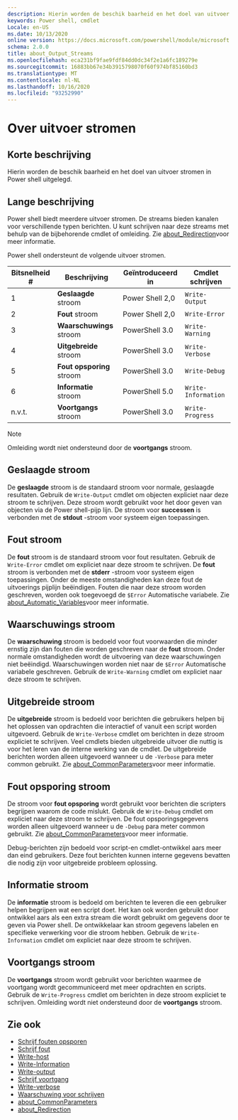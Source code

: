 ```yaml
---
description: Hierin worden de beschik baarheid en het doel van uitvoer stromen in Power shell uitgelegd.
keywords: Power shell, cmdlet
Locale: en-US
ms.date: 10/13/2020
online version: https://docs.microsoft.com/powershell/module/microsoft.powershell.core/about/about_output_streams?view=powershell-6&WT.mc_id=ps-gethelp
schema: 2.0.0
title: about_Output_Streams
ms.openlocfilehash: eca231bf9fae9fdf84dd0dc34f2e1a6fc189279e
ms.sourcegitcommit: 16883bb67e34b3915798070f60f974bf85160bd3
ms.translationtype: MT
ms.contentlocale: nl-NL
ms.lasthandoff: 10/16/2020
ms.locfileid: "93252990"
---
```

# <a name="about-output-streams"></a>Over uitvoer stromen

## <a name="short-description"></a>Korte beschrijving
Hierin worden de beschik baarheid en het doel van uitvoer stromen in Power shell uitgelegd.

## <a name="long-description"></a>Lange beschrijving

Power shell biedt meerdere uitvoer stromen. De streams bieden kanalen voor verschillende typen berichten. U kunt schrijven naar deze streams met behulp van de bijbehorende cmdlet of omleiding. Zie [about_Redirection](about_Redirection.md)voor meer informatie.

Power shell ondersteunt de volgende uitvoer stromen.

| Bitsnelheid # |      Beschrijving       | Geïntroduceerd in  |    Cmdlet schrijven     |
| -------- | ---------------------- | -------------- | ------------------- |
| 1        | **Geslaagde** stroom     | Power Shell 2,0 | `Write-Output`      |
| 2        | **Fout** stroom       | Power Shell 2,0 | `Write-Error`       |
| 3        | **Waarschuwings** stroom     | PowerShell 3.0 | `Write-Warning`     |
| 4        | **Uitgebreide** stroom     | PowerShell 3.0 | `Write-Verbose`     |
| 5        | **Fout opsporing** stroom       | PowerShell 3.0 | `Write-Debug`       |
| 6        | **Informatie** stroom | PowerShell 5.0 | `Write-Information` |
| n.v.t.      | **Voortgangs** stroom    | PowerShell 3.0 | `Write-Progress`    |

> [!NOTE]
> Omleiding wordt niet ondersteund door de **voortgangs** stroom.

## <a name="success-stream"></a>Geslaagde stroom

De **geslaagde** stroom is de standaard stroom voor normale, geslaagde resultaten.
Gebruik de `Write-Output` cmdlet om objecten expliciet naar deze stroom te schrijven. Deze stroom wordt gebruikt voor het door geven van objecten via de Power shell-pijp lijn. De stroom voor **successen** is verbonden met de **stdout** -stroom voor systeem eigen toepassingen.

## <a name="error-stream"></a>Fout stroom

De **fout** stroom is de standaard stroom voor fout resultaten. Gebruik de `Write-Error` cmdlet om expliciet naar deze stroom te schrijven. De **fout** stroom is verbonden met de **stderr** -stroom voor systeem eigen toepassingen. Onder de meeste omstandigheden kan deze fout de uitvoerings pijplijn beëindigen. Fouten die naar deze stroom worden geschreven, worden ook toegevoegd de `$Error` Automatische variabele. Zie [about_Automatic_Variables](about_Automatic_Variables.md)voor meer informatie.

## <a name="warning-stream"></a>Waarschuwings stroom

De **waarschuwing** stroom is bedoeld voor fout voorwaarden die minder ernstig zijn dan fouten die worden geschreven naar de **fout** stroom. Onder normale omstandigheden wordt de uitvoering van deze waarschuwingen niet beëindigd. Waarschuwingen worden niet naar de `$Error` Automatische variabele geschreven. Gebruik de `Write-Warning` cmdlet om expliciet naar deze stroom te schrijven.

## <a name="verbose-stream"></a>Uitgebreide stroom

De **uitgebreide** stroom is bedoeld voor berichten die gebruikers helpen bij het oplossen van opdrachten die interactief of vanuit een script worden uitgevoerd. Gebruik de `Write-Verbose` cmdlet om berichten in deze stroom expliciet te schrijven. Veel cmdlets bieden uitgebreide uitvoer die nuttig is voor het leren van de interne werking van de cmdlet. De uitgebreide berichten worden alleen uitgevoerd wanneer u de `-Verbose` para meter common gebruikt. Zie [about_CommonParameters](about_CommonParameters.md)voor meer informatie.

## <a name="debug-stream"></a>Fout opsporing stroom

De stroom voor **fout opsporing** wordt gebruikt voor berichten die scripters begrijpen waarom de code mislukt. Gebruik de `Write-Debug` cmdlet om expliciet naar deze stroom te schrijven. De fout opsporingsgegevens worden alleen uitgevoerd wanneer u de `-Debug` para meter common gebruikt. Zie [about_CommonParameters](about_CommonParameters.md)voor meer informatie.

Debug-berichten zijn bedoeld voor script-en cmdlet-ontwikkel aars meer dan eind gebruikers. Deze fout berichten kunnen interne gegevens bevatten die nodig zijn voor uitgebreide probleem oplossing.

## <a name="information-stream"></a>Informatie stroom

De **informatie** stroom is bedoeld om berichten te leveren die een gebruiker helpen begrijpen wat een script doet. Het kan ook worden gebruikt door ontwikkel aars als een extra stream die wordt gebruikt om gegevens door te geven via Power shell. De ontwikkelaar kan stroom gegevens labelen en specifieke verwerking voor die stroom hebben. Gebruik de `Write-Information` cmdlet om expliciet naar deze stroom te schrijven.

## <a name="progress-stream"></a>Voortgangs stroom

De **voortgangs** stroom wordt gebruikt voor berichten waarmee de voortgang wordt gecommuniceerd met meer opdrachten en scripts. Gebruik de `Write-Progress` cmdlet om berichten in deze stroom expliciet te schrijven. Omleiding wordt niet ondersteund door de **voortgangs** stroom.

## <a name="see-also"></a>Zie ook

- [Schrijf fouten opsporen](xref:Microsoft.PowerShell.Utility.Write-Debug)
- [Schrijf fout](xref:Microsoft.PowerShell.Utility.Write-Error)
- [Write-host](xref:Microsoft.PowerShell.Utility.Write-Host)
- [Write-Information](xref:Microsoft.PowerShell.Utility.Write-Information)
- [Write-output](xref:Microsoft.PowerShell.Utility.Write-Output)
- [Schrijf voortgang](xref:Microsoft.PowerShell.Utility.Write-Progress)
- [Write-verbose](xref:Microsoft.PowerShell.Utility.Write-Verbose)
- [Waarschuwing voor schrijven](xref:Microsoft.PowerShell.Utility.Write-Warning)
- [about_CommonParameters](about_CommonParameters.md)
- [about_Redirection](about_Redirection.md)
